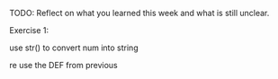 TODO: Reflect on what you learned this week and what is still unclear.

Exercise 1:

use str() to convert num into string

re use the DEF from previous 

